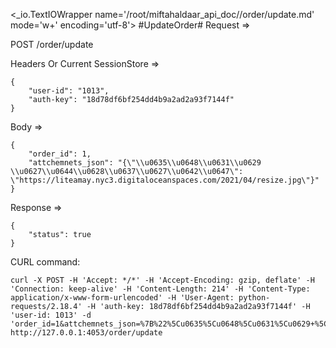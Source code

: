 <_io.TextIOWrapper name='/root/miftahaldaar_api_doc//order/update.md' mode='w+' encoding='utf-8'>
#UpdateOrder# Request =>

POST /order/update

Headers Or Current SessionStore =>
```
{
    "user-id": "1013",
    "auth-key": "18d78df6bf254dd4b9a2ad2a93f7144f"
}
```
Body => 
```
{
    "order_id": 1,
    "attchemnets_json": "{\"\\u0635\\u0648\\u0631\\u0629 \\u0627\\u0644\\u0628\\u0637\\u0627\\u0642\\u0647\": \"https://liteamay.nyc3.digitaloceanspaces.com/2021/04/resize.jpg\"}"
}
```
Response => 
```
{
    "status": true
}
```

CURL command:
```
curl -X POST -H 'Accept: */*' -H 'Accept-Encoding: gzip, deflate' -H 'Connection: keep-alive' -H 'Content-Length: 214' -H 'Content-Type: application/x-www-form-urlencoded' -H 'User-Agent: python-requests/2.18.4' -H 'auth-key: 18d78df6bf254dd4b9a2ad2a93f7144f' -H 'user-id: 1013' -d 'order_id=1&attchemnets_json=%7B%22%5Cu0635%5Cu0648%5Cu0631%5Cu0629+%5Cu0627%5Cu0644%5Cu0628%5Cu0637%5Cu0627%5Cu0642%5Cu0647%22%3A+%22https%3A%2F%2Fliteamay.nyc3.digitaloceanspaces.com%2F2021%2F04%2Fresize.jpg%22%7D' http://127.0.0.1:4053/order/update
```
